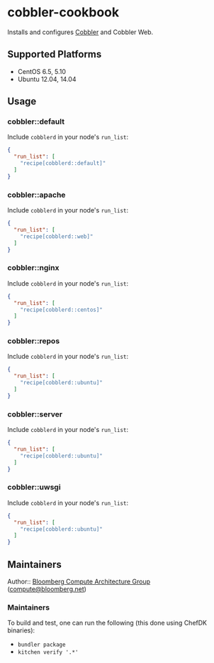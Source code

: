cobbler-cookbook
================

Installs and configures [Cobbler][1] and Cobbler Web.

## Supported Platforms
- CentOS 6.5, 5.10
- Ubuntu 12.04, 14.04

## Usage

### cobbler::default

Include `cobblerd` in your node's `run_list`:

```json
{
  "run_list": [
    "recipe[cobblerd::default]"
  ]
}
```

### cobbler::apache

Include `cobblerd` in your node's `run_list`:

```json
{
  "run_list": [
    "recipe[cobblerd::web]"
  ]
}
```

### cobbler::nginx

Include `cobblerd` in your node's `run_list`:

```json
{
  "run_list": [
    "recipe[cobblerd::centos]"
  ]
}
```

### cobbler::repos

Include `cobblerd` in your node's `run_list`:

```json
{
  "run_list": [
    "recipe[cobblerd::ubuntu]"
  ]
}
```

### cobbler::server

Include `cobblerd` in your node's `run_list`:

```json
{
  "run_list": [
    "recipe[cobblerd::ubuntu]"
  ]
}
```

### cobbler::uwsgi

Include `cobblerd` in your node's `run_list`:

```json
{
  "run_list": [
    "recipe[cobblerd::ubuntu]"
  ]
}
```

## Maintainers

Author:: [Bloomberg Compute Architecture Group][2] (<compute@bloomberg.net>)

### Maintainers

To build and test, one can run the following (this done using ChefDK binaries):
* `bundler package`
* `kitchen verify '.*'`

[1]: http://www.cobblerd.org
[2]: http://www.bloomberglabs.com/compute-architecture/
